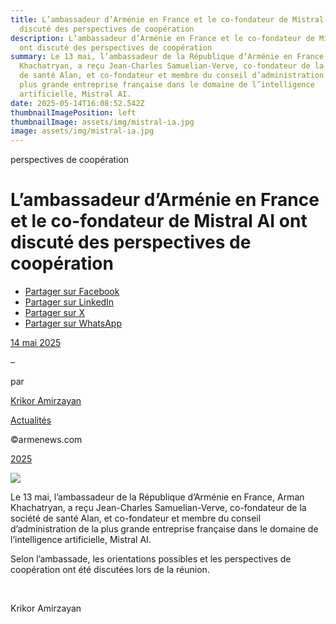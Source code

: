 ```yaml
---
title: L’ambassadeur d’Arménie en France et le co-fondateur de Mistral AI ont
  discuté des perspectives de coopération
description: L’ambassadeur d’Arménie en France et le co-fondateur de Mistral AI
  ont discuté des perspectives de coopération
summary: Le 13 mai, l’ambassadeur de la République d’Arménie en France, Arman
  Khachatryan, a reçu Jean-Charles Samuelian-Verve, co-fondateur de la société
  de santé Alan, et co-fondateur et membre du conseil d’administration de la
  plus grande entreprise française dans le domaine de l’intelligence
  artificielle, Mistral AI.
date: 2025-05-14T16:08:52.542Z
thumbnailImagePosition: left
thumbnailImage: assets/img/mistral-ia.jpg
image: assets/img/mistral-ia.jpg
---
```

<!--StartFragment-->

perspectives de coopération

# L’ambassadeur d’Arménie en France et le co-fondateur de Mistral AI ont discuté des perspectives de coopération

* [Partager sur Facebook](https://www.facebook.com/sharer/sharer.php?u=https%3A%2F%2Fwww.armenews.com%2Flambassadeur-darmenie-en-france-et-le-co-fondateur-de-mistral-ai-ont-discute-des-perspectives-de-cooperation%2F&title=L%26rsquo%3Bambassadeur%20d%26rsquo%3BArm%C3%A9nie%20en%20France%20et%20le%20co-fondateur%20de%20Mistral%20AI%20ont%20discut%C3%A9%20des%20perspectives%20de%20coop%C3%A9ration)
* [Partager sur LinkedIn](https://www.linkedin.com/shareArticle?mini=true&url=https%3A%2F%2Fwww.armenews.com%2Flambassadeur-darmenie-en-france-et-le-co-fondateur-de-mistral-ai-ont-discute-des-perspectives-de-cooperation%2F&title=L%26rsquo%3Bambassadeur%20d%26rsquo%3BArm%C3%A9nie%20en%20France%20et%20le%20co-fondateur%20de%20Mistral%20AI%20ont%20discut%C3%A9%20des%20perspectives%20de%20coop%C3%A9ration)
* [Partager sur X](https://x.com/share?url=https%3A%2F%2Fwww.armenews.com%2Flambassadeur-darmenie-en-france-et-le-co-fondateur-de-mistral-ai-ont-discute-des-perspectives-de-cooperation%2F&text=L%26rsquo%3Bambassadeur%20d%26rsquo%3BArm%C3%A9nie%20en%20France%20et%20le%20co-fondateur%20de%20Mistral%20AI%20ont%20discut%C3%A9%20des%20perspectives%20de%20coop%C3%A9ration)
* [Partager sur WhatsApp](https://api.whatsapp.com/send?text=L%26rsquo%3Bambassadeur%20d%26rsquo%3BArm%C3%A9nie%20en%20France%20et%20le%20co-fondateur%20de%20Mistral%20AI%20ont%20discut%C3%A9%20des%20perspectives%20de%20coop%C3%A9ration%20%E2%80%94%20https%3A%2F%2Fwww.armenews.com%2Flambassadeur-darmenie-en-france-et-le-co-fondateur-de-mistral-ai-ont-discute-des-perspectives-de-cooperation%2F)

[14 mai 2025](https://www.armenews.com/lambassadeur-darmenie-en-france-et-le-co-fondateur-de-mistral-ai-ont-discute-des-perspectives-de-cooperation/)

–

par

[Krikor Amirzayan](https://www.armenews.com/author/krikor56/)

[Actualités](https://www.armenews.com/categorie/actualites/)

©armenews.com

[2025](https://www.armenews.com/lambassadeur-darmenie-en-france-et-le-co-fondateur-de-mistral-ai-ont-discute-des-perspectives-de-cooperation/)

![](https://www.armenews.com/wp-content/uploads/2025/05/313931.jpg)

Le 13 mai, l’ambassadeur de la République d’Arménie en France, Arman Khachatryan, a reçu Jean-Charles Samuelian-Verve, co-fondateur de la société de santé Alan, et co-fondateur et membre du conseil d’administration de la plus grande entreprise française dans le domaine de l’intelligence artificielle, Mistral AI.

Selon l’ambassade, les orientations possibles et les perspectives de coopération ont été discutées lors de la réunion.

 

Krikor Amirzayan

<!--EndFragment-->
